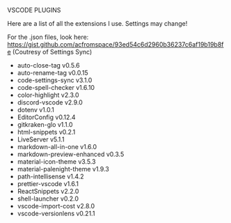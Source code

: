 VSCODE PLUGINS

Here are a list of all the extensions I use. Settings may change!

For the .json files, look here: https://gist.github.com/acfromspace/93ed54c6d2960b36237c6af19b19b8fe (Coutresy of Settings Sync)

- auto-close-tag v0.5.6
- auto-rename-tag v0.0.15
- code-settings-sync v3.1.0
- code-spell-checker v1.6.10
- color-highlight v2.3.0
- discord-vscode v2.9.0
- dotenv v1.0.1
- EditorConfig v0.12.4
- gitkraken-glo v1.1.0
- html-snippets v0.2.1
- LiveServer v5.1.1
- markdown-all-in-one v1.6.0
- markdown-preview-enhanced v0.3.5
- material-icon-theme v3.5.3
- material-palenight-theme v1.9.3
- path-intellisense v1.4.2
- prettier-vscode v1.6.1
- ReactSnippets v2.2.0
- shell-launcher v0.2.0
- vscode-import-cost v2.8.0
- vscode-versionlens v0.21.1
